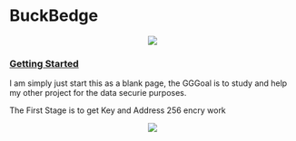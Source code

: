 # BuckBedge

<div style="text-align:center">
    <img src ="https://knoldus.files.wordpress.com/2017/08/inked-14-638_li.jpg" />
  </a>
</div>

### [Getting Started]()

I am simply just start this as a blank page, the GGGoal is to study and help my other project for the data securie purposes.

<p>The First Stage is to get Key and Address 256 encry work</p>


<div style="text-align:center">
    <img src ="https://raw.githubusercontent.com/SpectroFinance/SpectroCoin-Wallet-API/master/wallet%20api.jpg" />
  </a>
</div>
